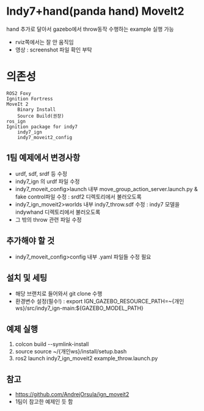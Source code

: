 # Indy7+hand(panda hand) MoveIt2 

hand 추가로 달아서 gazebo에서 throw동작 수행하는 example 실행 가능
- rviz쪽에서는 잘 안 움직임
- 영상 : screenshot 파일 확인 부탁

# 의존성
    ROS2 Foxy
    Ignition Fortress
    MoveIt 2
        Binary Install
        Source Build(권장)
    ros_ign
    Ignition package for indy7
        indy7_ign
        indy7_moveit2_config

## 1팀 예제에서 변경사항
- urdf, sdf, srdf 등 수정
- indy7_ign 의 urdf 파일 수정 
- indy7_moveit_config>launch 내부 move_group_action_server.launch.py & fake control파일 수정 : srdf2 디렉토리에서 불러오도록
- indy7_ign_moveit2>worlds 내부 indy7_throw.sdf 수정 : indy7 모델을 indywhand 디렉토리에서 불러오도록
- 그 밖의 throw 관련 파일 수정 

## 추가해야 할 것
- indy7_moveit_config>config 내부 .yaml 파일들 수정 필요

## 설치 및 세팅
- 해당 브랜치로 들어와서 git clone 수행 
- 환경변수 설정(필수!) : export IGN_GAZEBO_RESOURCE_PATH=~{개인ws}/src/indy7_ign-main:${GAZEBO_MODEL_PATH}

## 예제 실행
1. colcon build --symlink-install
2. source source ~/{개인ws}/install/setup.bash
3. ros2 launch indy7_ign_moveit2 example_throw.launch.py

## 참고 
- https://github.com/AndrejOrsula/ign_moveit2
- 1팀이 참고한 예제인 듯 함
